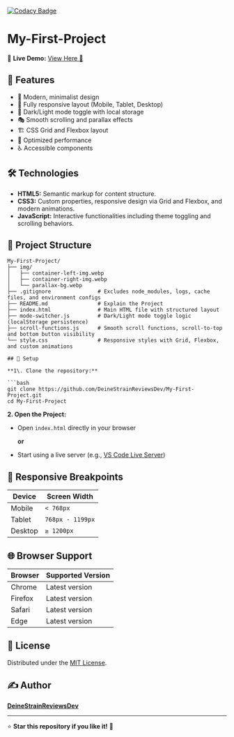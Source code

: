 [![Codacy Badge](https://app.codacy.com/project/badge/Grade/fa5414aff52b44d9a6f5d2f0237de7ee)](https://app.codacy.com/gh/DeineStrainReviewsDev/My-First-Project/dashboard?utm_source=gh&utm_medium=referral&utm_content=&utm_campaign=Badge_grade)

# My-First-Project


🔗 **Live Demo:** [View Here 🚀](https://deinestrainreviewsdev.github.io/My-First-Project/)

## 🚀 Features

- 🎨 Modern, minimalist design
- 📱 Fully responsive layout (Mobile, Tablet, Desktop)
- 🌙 Dark/Light mode toggle with local storage
- 🎭 Smooth scrolling and parallax effects
- 🏗️ CSS Grid and Flexbox layout
- 🎯 Optimized performance
- ♿ Accessible components

## 🛠️ Technologies

- **HTML5:** Semantic markup for content structure.
- **CSS3:** Custom properties, responsive design via Grid and Flexbox, and modern animations.
- **JavaScript:** Interactive functionalities including theme toggling and scrolling behaviors.

## 📂 Project Structure

````
My-First-Project/
├── img/
│   ├── container-left-img.webp
│   ├── container-right-img.webp
│   └── parallax-bg.webp
├── .gitignore               # Excludes node_modules, logs, cache files, and environment configs
├── README.md                # Explain the Project
├── index.html               # Main HTML file with structured layout
├── mode-switcher.js         # Dark/Light mode toggle logic (localStorage persistence)
├── scroll-functions.js      # Smooth scroll functions, scroll-to-top and bottom button visibility
└── style.css                # Responsive styles with Grid, Flexbox, and custom animations

## 🔧 Setup

**1\. Clone the repository:**

```bash
git clone https://github.com/DeineStrainReviewsDev/My-First-Project.git
cd My-First-Project
````

**2. Open the Project:**

- Open `index.html` directly in your browser

  **or**

- Start using a live server (e.g., [VS Code Live Server](https://marketplace.visualstudio.com/items?itemName=ritwickdey.LiveServer))

## 📐 Responsive Breakpoints

| Device  | Screen Width     |
| ------- | ---------------- |
| Mobile  | `< 768px`        |
| Tablet  | `768px - 1199px` |
| Desktop | `≥ 1200px`       |

## 🌐 Browser Support

| Browser | Supported Version |
| ------- | ----------------- |
| Chrome  | Latest version    |
| Firefox | Latest version    |
| Safari  | Latest version    |
| Edge    | Latest version    |

## 📜 License

Distributed under the [MIT License](LICENSE).

## ✍️ Author

**[DeineStrainReviewsDev](https://github.com/DeineStrainReviewsDev)**

---

⭐ **Star this repository if you like it!** 🌟

